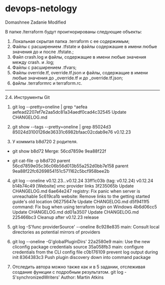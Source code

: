 # devops-netology

Domashnee Zadanie
Modified

В папке /terraform будут проигнорированы следующие объекты:
1. Локальная скрытая папка .terraform  с ее содержимым;
2. Файлы с расширением .tfstate и файлы содержашие в имени любые значения до и после .tfstate.;
3. Файл crash.log и файлы, содержащие в имени любые значения между crash. и .log;
4. Файлы с расширением .tfvars;
5. Файлы override.tf, override.tf.json и файлы, содержащие в имени любые значения до _override.tf и до _override.tf.json;
6. файлы .terraformrc и terraform.rc.

---------------------------------------

2.4. Инструменты Git

1. git log --pretty=oneline |  grep ^aefea
aefead2207ef7e2aa5dc81a34aedf0cad4c32545 Update CHANGELOG.md

2. git show --tags --pretty=oneline | grep 85024d3
85024d3100126de36331c6982bfaac02cdab9e76 v0.12.23

3. У коммита b8d720 2 родителя. 

 - git show b8d72
Merge: 56cd7859e 9ea88f22f

 - git cat-file -p b8d720
parent 56cd7859e05c36c06b56d013b55a252d0bb7e158
parent 9ea88f22fc6269854151c571162c5bcf958bee2b

4. git log --oneline v0.12.23...v0.12.24
33ff1c03b (tag: v0.12.24) v0.12.24
b14b74c49 [Website] vmc provider links
3f235065b Update CHANGELOG.md
6ae64e247 registry: Fix panic when server is unreachable
5c619ca1b website: Remove links to the getting started guide's old location
06275647e Update CHANGELOG.md
d5f9411f5 command: Fix bug when using terraform login on Windows
4b6d06cc5 Update CHANGELOG.md
dd01a3507 Update CHANGELOG.md
225466bc3 Cleanup after v0.12.23 release

5. git log -S'func providerSource' --oneline
8c928e835 main: Consult local directories as potential mirrors of providers

6. git log --oneline -G'globalPluginDirs'
22a2580e9 main: Use the new cliconfig package credentials source
35a058fb3 main: configure credentials from the CLI config file
c0b176109 prevent log output during init
8364383c3 Push plugin discovery down into command package

7. Отследить автора можно также как и в 5 задании, отслеживая создание функции с подробным результатом.
git log -S'synchronizedWriters'
Author: Martin Atkins
